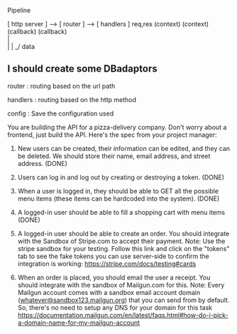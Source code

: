
Pipeline
                           
[ http server ]    -->    [ router ]    -->    [ handlers ]
    req,res     (context)            (context) 
                (callback)           (callback)   
                                                    |    
                                                    |
                                                    |
                                                   \_/
                                                   data

## I should create some DBadaptors


router : 
    routing based on the url path

handlers :
    routing based on the http method

config : 
    Save the configuration used

You are building the API for a pizza-delivery company. Don't worry about a frontend, just build the API. Here's the spec from your project manager: 

1. New users can be created, their information can be edited, and they can be deleted. We should store their name, email address, and street address.  (DONE)

2. Users can log in and log out by creating or destroying a token. (DONE)

3. When a user is logged in, they should be able to GET all the possible menu items (these items can be hardcoded into the system).  (DONE)

4. A logged-in user should be able to fill a shopping cart with menu items (DONE)

5. A logged-in user should be able to create an order. You should integrate with the Sandbox of Stripe.com to accept their payment. Note: Use the stripe sandbox for your testing. Follow this link and click on the "tokens" tab to see the fake tokens you can use server-side to confirm the integration is working: https://stripe.com/docs/testing#cards

6. When an order is placed, you should email the user a receipt. You should integrate with the sandbox of Mailgun.com for this. Note: Every Mailgun account comes with a sandbox email account domain (whatever@sandbox123.mailgun.org) that you can send from by default. So, there's no need to setup any DNS for your domain for this task https://documentation.mailgun.com/en/latest/faqs.html#how-do-i-pick-a-domain-name-for-my-mailgun-account